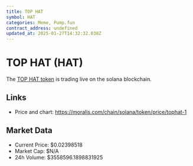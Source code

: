 ```yaml
---
title: TOP HAT
symbol: HAT
categories: Meme, Pump.fun
contract_address: undefined
updated_at: 2025-01-27T14:32:32.038Z
---
```


# TOP HAT (HAT)
The [TOP HAT token](https://moralis.com/chain/solana/token/price/tophat-1) is trading live on the solana blockchain.

## Links
- Price and chart: https://moralis.com/chain/solana/token/price/tophat-1

## Market Data
- Current Price: $0.02398518
- Market Cap: $N/A
- 24h Volume: $3558596.1898831925
